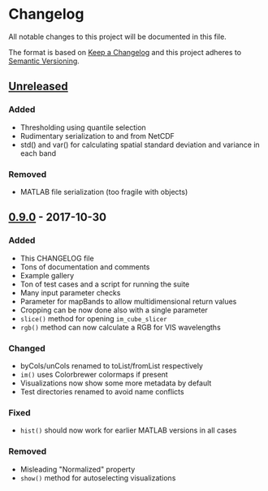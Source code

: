 # Changelog
All notable changes to this project will be documented in this file.

The format is based on [Keep a Changelog](http://keepachangelog.com/en/1.0.0/)
and this project adheres to [Semantic Versioning](http://semver.org/spec/v2.0.0.html).

## [Unreleased]

### Added
- Thresholding using quantile selection
- Rudimentary serialization to and from NetCDF
- std() and var() for calculating spatial standard deviation and variance in each band

### Removed
- MATLAB file serialization (too fragile with objects)

## [0.9.0] - 2017-10-30
### Added
- This CHANGELOG file
- Tons of documentation and comments
- Example gallery
- Ton of test cases and a script for running the suite
- Many input parameter checks
- Parameter for mapBands to allow multidimensional return values
- Cropping can be now done also with a single parameter
- `slice()` method for opening `im_cube_slicer`
- `rgb()` method can now calculate a RGB for VIS wavelengths

### Changed
- byCols/unCols renamed to toList/fromList respectively
- `im()` uses Colorbrewer colormaps if present
- Visualizations now show some more metadata by default
- Test directories renamed to avoid name conflicts

### Fixed
- `hist()` should now work for earlier MATLAB versions in all cases

### Removed
- Misleading "Normalized" property
- `show()` method for autoselecting visualizations

[Unreleased]: https://github.com/maaleske/hsicube/compare/v0.9.0...HEAD
[0.9.0]: https://github.com/maaleske/hsicube/compare/v0.8.0...v0.9.0
